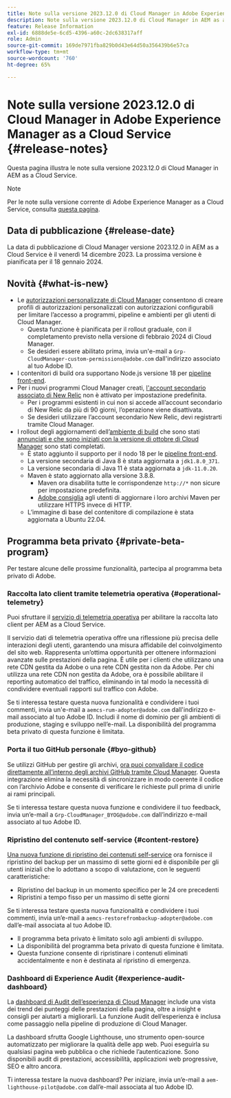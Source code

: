 ```yaml
---
title: Note sulla versione 2023.12.0 di Cloud Manager in Adobe Experience Manager as a Cloud Service
description: Note sulla versione 2023.12.0 di Cloud Manager in AEM as a Cloud Service.
feature: Release Information
exl-id: 6888de5e-6cd5-4396-a60c-2dc638317aff
role: Admin
source-git-commit: 169de7971fba829b0d43e64d50a356439b6e57ca
workflow-type: tm+mt
source-wordcount: '760'
ht-degree: 65%

---
```


# Note sulla versione 2023.12.0 di Cloud Manager in Adobe Experience Manager as a Cloud Service {#release-notes}

Questa pagina illustra le note sulla versione 2023.12.0 di Cloud Manager in AEM as a Cloud Service.

>[!NOTE]
>
>Per le note sulla versione corrente di Adobe Experience Manager as a Cloud Service, consulta [questa pagina](/help/release-notes/release-notes-cloud/release-notes-current.md).

## Data di pubblicazione {#release-date}

La data di pubblicazione di Cloud Manager versione 2023.12.0 in AEM as a Cloud Service è il venerdì 14 dicembre 2023. La prossima versione è pianificata per il 18 gennaio 2024.

## Novità {#what-is-new}

* Le [autorizzazioni personalizzate di Cloud Manager](/help/implementing/cloud-manager/custom-permissions.md) consentono di creare profili di autorizzazioni personalizzati con autorizzazioni configurabili per limitare l’accesso a programmi, pipeline e ambienti per gli utenti di Cloud Manager.
   * Questa funzione è pianificata per il rollout graduale, con il completamento previsto nella versione di febbraio 2024 di Cloud Manager.
   * Se desideri essere abilitato prima, invia un&#39;e-mail a `Grp-CloudManager-custom-permissions@adobe.com` dall&#39;indirizzo associato al tuo Adobe ID.
* I contenitori di build ora supportano Node.js versione 18 per [pipeline front-end](/help/implementing/developing/introduction/developing-with-front-end-pipelines.md).
* Per i nuovi programmi Cloud Manager creati, [l&#39;account secondario associato di New Relic](/help/implementing/cloud-manager/user-access-new-relic.md) non è attivato per impostazione predefinita.
   * Per i programmi esistenti in cui non si accede all’account secondario di New Relic da più di 90 giorni, l’operazione viene disattivata.
   * Se desideri utilizzare l’account secondario New Relic, devi registrarti tramite Cloud Manager.
* I rollout degli aggiornamenti dell’[ambiente di build](/help/implementing/cloud-manager/getting-access-to-aem-in-cloud/build-environment-details.md) che sono stati [annunciati e che sono iniziati con la versione di ottobre di Cloud Manager](/help/implementing/cloud-manager/release-notes/2023/2023-10-0.md) sono stati completati.
   * È stato aggiunto il supporto per il nodo 18 per le [pipeline front-end](/help/implementing/developing/introduction/developing-with-front-end-pipelines.md).
   * La versione secondaria di Java 8 è stata aggiornata a `jdk1.8.0_371`.
   * La versione secondaria di Java 11 è stata aggiornata a `jdk-11.0.20`.
   * Maven è stato aggiornato alla versione 3.8.8.
      * Maven ora disabilita tutte le corrispondenze `http://*` non sicure per impostazione predefinita.
      * [Adobe consiglia](/help/implementing/cloud-manager/getting-access-to-aem-in-cloud/build-environment-details.md) agli utenti di aggiornare i loro archivi Maven per utilizzare HTTPS invece di HTTP.
   * L’immagine di base del contenitore di compilazione è stata aggiornata a Ubuntu 22.04.

## Programma beta privato {#private-beta-program}

Per testare alcune delle prossime funzionalità, partecipa al programma beta privato di Adobe.

### Raccolta lato client tramite telemetria operativa {#operational-telemetry}

Puoi sfruttare il [servizio di telemetria operativa](/help/implementing/cloud-manager/content-requests.md#cliendside-collection) per abilitare la raccolta lato client per AEM as a Cloud Service.

Il servizio dati di telemetria operativa offre una riflessione più precisa delle interazioni degli utenti, garantendo una misura affidabile del coinvolgimento del sito web. Rappresenta un’ottima opportunità per ottenere informazioni avanzate sulle prestazioni della pagina. È utile per i clienti che utilizzano una rete CDN gestita da Adobe o una rete CDN gestita non da Adobe. Per chi utilizza una rete CDN non gestita da Adobe, ora è possibile abilitare il reporting automatico del traffico, eliminando in tal modo la necessità di condividere eventuali rapporti sul traffico con Adobe.

Se ti interessa testare questa nuova funzionalità e condividere i tuoi commenti, invia un&#39;e-mail a `aemcs-rum-adopter@adobe.com` dall&#39;indirizzo e-mail associato al tuo Adobe ID. Includi il nome di dominio per gli ambienti di produzione, staging e sviluppo nell’e-mail. La disponibilità del programma beta privato di questa funzione è limitata.

### Porta il tuo GitHub personale {#byo-github}

Se utilizzi GitHub per gestire gli archivi, [ora puoi convalidare il codice direttamente all’interno degli archivi GitHub tramite Cloud Manager](/help/implementing/cloud-manager/managing-code/private-repositories.md). Questa integrazione elimina la necessità di sincronizzare in modo coerente il codice con l’archivio Adobe e consente di verificare le richieste pull prima di unirle ai rami principali.

Se ti interessa testare questa nuova funzione e condividere il tuo feedback, invia un’e-mail a `Grp-CloudManager_BYOG@adobe.com` dall’indirizzo e-mail associato al tuo Adobe ID.

### Ripristino del contenuto self-service {#content-restore}

[Una nuova funzione di ripristino dei contenuti self-service](/help/operations/restore.md) ora fornisce il ripristino del backup per un massimo di sette giorni ed è disponibile per gli utenti iniziali che lo adottano a scopo di valutazione, con le seguenti caratteristiche:

* Ripristino del backup in un momento specifico per le 24 ore precedenti
* Ripristini a tempo fisso per un massimo di sette giorni

Se ti interessa testare questa nuova funzionalità e condividere i tuoi commenti, invia un’e-mail a `aemcs-restorefrombackup-adopter@adobe.com` dall’e-mail associata al tuo Adobe ID.

* Il programma beta privato è limitato solo agli ambienti di sviluppo.
* La disponibilità del programma beta privato di questa funzione è limitata.
* Questa funzione consente di ripristinare i contenuti eliminati accidentalmente e non è destinata al ripristino di emergenza.

### Dashboard di Experience Audit {#experience-audit-dashboard}

La [dashboard di Audit dell’esperienza di Cloud Manager](/help/implementing/cloud-manager/experience-audit-dashboard.md) include una vista dei trend dei punteggi delle prestazioni della pagina, oltre a insight e consigli per aiutarti a migliorarli. La funzione Audit dell’esperienza è inclusa come passaggio nella pipeline di produzione di Cloud Manager.

La dashboard sfrutta Google Lighthouse, uno strumento open-source automatizzato per migliorare la qualità delle app web. Puoi eseguirla su qualsiasi pagina web pubblica o che richiede l’autenticazione. Sono disponibili audit di prestazioni, accessibilità, applicazioni web progressive, SEO e altro ancora.

Ti interessa testare la nuova dashboard? Per iniziare, invia un’e-mail a `aem-lighthouse-pilot@adobe.com` dall’e-mail associata al tuo Adobe ID.
